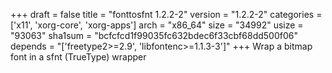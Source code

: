 +++
draft = false
title = "fonttosfnt 1.2.2-2"
version = "1.2.2-2"
categories = ['x11', 'xorg-core', 'xorg-apps']
arch = "x86_64"
size = "34992"
usize = "93063"
sha1sum = "bcfcfcd1f99035fc632bdec6f33cbf68dd500f06"
depends = "['freetype2>=2.9', 'libfontenc>=1.1.3-3']"
+++
Wrap a bitmap font in a sfnt (TrueType) wrapper